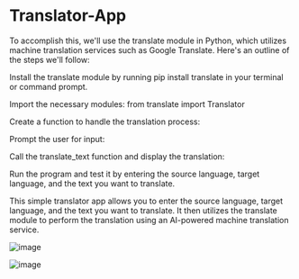 # Translator-App
 To accomplish this, we'll use the translate module in Python, which utilizes machine translation services such as Google Translate. Here's an outline of the steps we'll follow:

Install the translate module by running pip install translate in your terminal or command prompt.

Import the necessary modules:
from translate import Translator

Create a function to handle the translation process:

Prompt the user for input:

Call the translate_text function and display the translation:

Run the program and test it by entering the source language, target language, and the text you want to translate.

This simple translator app allows you to enter the source language, target language, and the text you want to translate. It then utilizes the translate module to perform the translation using an AI-powered machine translation service.

![image](https://github.com/vrushabhdhote29/Translator-App/assets/92002956/90c528a3-6992-4b18-bf96-37efe8156d2b)

![image](https://github.com/vrushabhdhote29/Translator-App/assets/92002956/fbd4f866-25d8-4d10-8c01-7037085399a2)

